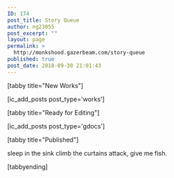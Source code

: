 ```yaml
---
ID: 174
post_title: Story Queue
author: ng23055
post_excerpt: ""
layout: page
permalink: >
  http://monkshood.gazerbeam.com/story-queue
published: true
post_date: 2018-09-30 21:01:43
---
```

[tabby title="New Works"]

[ic_add_posts post_type='works']

[tabby title="Ready for Editing"]

[ic_add_posts post_type='gdocs']

[tabby title="Published"]

sleep in the sink climb the curtains attack, give me fish.

[tabbyending]